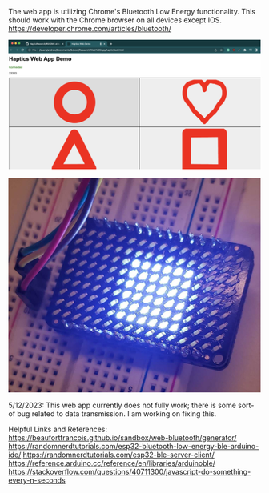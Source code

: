The web app is utilizing Chrome's Bluetooth Low Energy functionality. This should work with the Chrome browser on all devices except IOS.
https://developer.chrome.com/articles/bluetooth/ 

![alt text](https://github.com/awells-45/HapticResearch/blob/main/Web%20App/Webpage.png)

![alt text](https://github.com/awells-45/HapticResearch/blob/main/Web%20App/LED%20Array.jpeg)

5/12/2023:
This web app currently does not fully work; there is some sort-of bug related to data transmission. I am working on fixing this.

Helpful Links and References:
https://beaufortfrancois.github.io/sandbox/web-bluetooth/generator/
https://randomnerdtutorials.com/esp32-bluetooth-low-energy-ble-arduino-ide/
https://randomnerdtutorials.com/esp32-ble-server-client/
https://reference.arduino.cc/reference/en/libraries/arduinoble/
https://stackoverflow.com/questions/40711300/javascript-do-something-every-n-seconds
